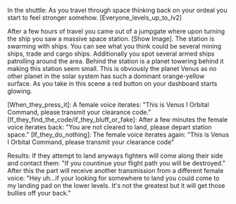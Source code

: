 In the shuttle: As you travel through space thinking back on your ordeal you start to feel stronger somehow. [Everyone_levels_up_to_lv2]

After a few hours of travel you came out of a jumpgate where upon turning the ship you saw a massive space station. [Show Image]. The station is swarming with ships. You can see what you think could be several mining ships, trade and cargo ships. Additionally you spot several armed ships patrolling around the area. Behind the station is a planet towering behind it making this station seem small. This is obviously the planet Venus as no other planet in the solar system has such a dominant orange-yellow surface. As you take in this scene a red button on your dashboard starts glowing.

[When_they_press_it]: A female voice iterates: "This is Venus I Orbital Command, please transmit your clearance code."
[If_they_find_the_code/if_they_bluff_or_fake]: After a few minutes the female voice iterates back: "You are not cleared to land, please depart station space."
[If_they_do_nothing]: The female voice iterates again: "This is Venus I Orbital Command, please transmit your clearance code"

Results: If they attempt to land anyways fighters will come along their side and contact them: "If you countinue your flight path you will be destroyed."
After this the part will receive another transmission from a different female voice: "Hey uh...if your looking for somewhere to land you could come to my landing pad on the lower levels. It's not the greatest but it will get those bullies off your back."